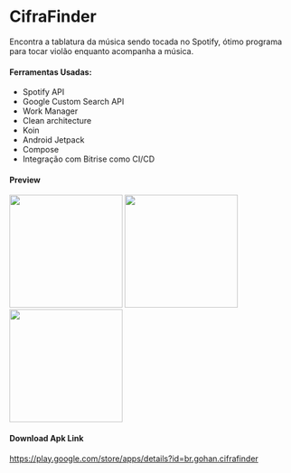 # CifraFinder 
Encontra a tablatura da música sendo tocada no Spotify, ótimo programa para tocar violão enquanto acompanha a música. 

#### Ferramentas Usadas:

- Spotify API
- Google Custom Search API
- Work Manager
- Clean architecture
- Koin
- Android Jetpack
- Compose
- Integração com Bitrise como CI/CD

#### Preview
<p float="left">
  <img src="https://user-images.githubusercontent.com/62083486/227230140-24d2a1ae-6634-41d9-b238-292c443a2201.jpg" width="200" />
   <img src="https://user-images.githubusercontent.com/62083486/227230138-4387cea2-8e63-449c-ab52-bc67d1a76534.jpg" width="200" /> 
  <img src="https://user-images.githubusercontent.com/62083486/227230134-fd113f9a-2112-41a5-81e8-8c5e2e693710.jpg" width="200" />
</p>

#### Download Apk Link 
https://play.google.com/store/apps/details?id=br.gohan.cifrafinder
